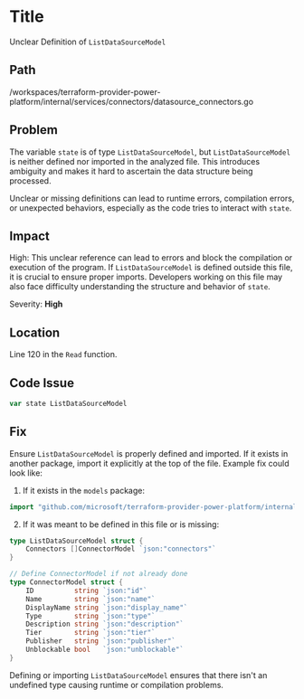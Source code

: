 # Title

Unclear Definition of `ListDataSourceModel`

## Path

/workspaces/terraform-provider-power-platform/internal/services/connectors/datasource_connectors.go

## Problem

The variable `state` is of type `ListDataSourceModel`, but `ListDataSourceModel` is neither defined nor imported in the analyzed file. This introduces ambiguity and makes it hard to ascertain the data structure being processed.

Unclear or missing definitions can lead to runtime errors, compilation errors, or unexpected behaviors, especially as the code tries to interact with `state`.

## Impact

High: This unclear reference can lead to errors and block the compilation or execution of the program. If `ListDataSourceModel` is defined outside this file, it is crucial to ensure proper imports. Developers working on this file may also face difficulty understanding the structure and behavior of `state`.

Severity: **High**

## Location

Line 120 in the `Read` function.

## Code Issue

```go
var state ListDataSourceModel
```

## Fix

Ensure `ListDataSourceModel` is properly defined and imported. If it exists in another package, import it explicitly at the top of the file. Example fix could look like:

1. If it exists in the `models` package:
```go
import "github.com/microsoft/terraform-provider-power-platform/internal/models"
```

2. If it was meant to be defined in this file or is missing:
```go
type ListDataSourceModel struct {
    Connectors []ConnectorModel `json:"connectors"`
}

// Define ConnectorModel if not already done
type ConnectorModel struct {
    ID          string `json:"id"`
    Name        string `json:"name"`
    DisplayName string `json:"display_name"`
    Type        string `json:"type"`
    Description string `json:"description"`
    Tier        string `json:"tier"`
    Publisher   string `json:"publisher"`
    Unblockable bool   `json:"unblockable"`
}
```

Defining or importing `ListDataSourceModel` ensures that there isn't an undefined type causing runtime or compilation problems.